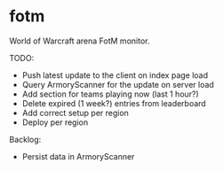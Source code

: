 fotm
====

World of Warcraft arena FotM monitor.

TODO:
- Push latest update to the client on index page load
- Query ArmoryScanner for the update on server load
- Add section for teams playing now (last 1 hour?)
- Delete expired (1 week?) entries from leaderboard
- Add correct setup per region
- Deploy per region

Backlog:
- Persist data in ArmoryScanner
